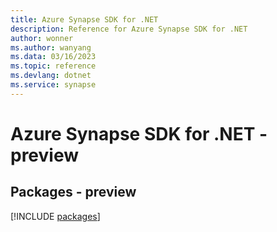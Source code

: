 ```yaml
---
title: Azure Synapse SDK for .NET
description: Reference for Azure Synapse SDK for .NET
author: wonner
ms.author: wanyang
ms.data: 03/16/2023
ms.topic: reference
ms.devlang: dotnet
ms.service: synapse
---
```

# Azure Synapse SDK for .NET - preview
## Packages - preview
[!INCLUDE [packages](synapse-index.md)]